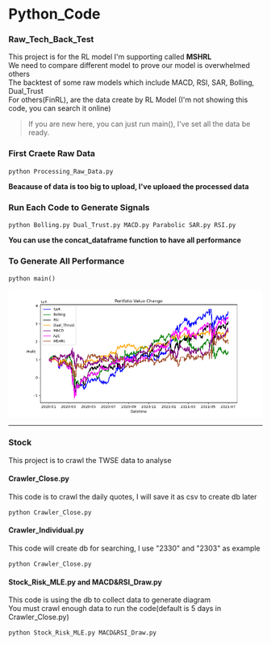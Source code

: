 # Python_Code

### Raw_Tech_Back_Test
This project is for the RL model I'm supporting called **MSHRL**  
We need to compare different model to prove our model is overwhelmed others  
The backtest of some raw models which include MACD, RSI, SAR, Bolling, Dual_Trust  
For others(FinRL), are the data create by RL Model (I'm not showing this code, you can search it online)  

> If you are new here, you can just run main(), I've set all the data be ready.
### First Craete Raw Data

```
python Processing_Raw_Data.py
```
**Beacause of data is too big to upload, I've uploaed the processed data**

### Run Each Code to Generate Signals

```
python Bolling.py Dual_Trust.py MACD.py Parabolic SAR.py RSI.py
```
**You can use the concat_dataframe function to have all performance**

### To Generate All Performance

```
python main()
```

![](./Raw_Tech_Back_Test/Total_Performance.png)


---
### Stock
This project is to crawl the TWSE data to analyse

#### Crawler_Close.py
This code is to crawl the daily quotes, I will save it as csv to create db later

```
python Crawler_Close.py
```

#### Crawler_Individual.py
This code will create db for searching, I use "2330" and "2303" as example

```
python Crawler_Close.py
```

#### Stock_Risk_MLE.py and MACD&RSI_Draw.py
This code is using the db to collect data to generate diagram  
You must crawl enough data to run the code(default is 5 days in Crawler_Close.py)

```
python Stock_Risk_MLE.py MACD&RSI_Draw.py
```
